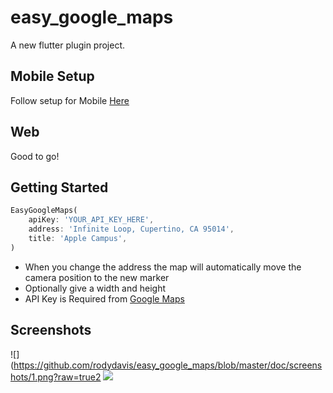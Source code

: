 # easy_google_maps

A new flutter plugin project.

## Mobile Setup

Follow setup for Mobile [Here](https://pub.dev/packages/google_maps_flutter)

## Web

Good to go!

## Getting Started

```dart
EasyGoogleMaps(
    apiKey: 'YOUR_API_KEY_HERE',
    address: 'Infinite Loop, Cupertino, CA 95014',
    title: 'Apple Campus',
)
```

- When you change the address the map will automatically move the camera position to the new marker
- Optionally give a width and height
- API Key is Required from [Google Maps](https://developers.google.com/maps/documentation/embed/get-api-key)

## Screenshots

![](https://github.com/rodydavis/easy_google_maps/blob/master/doc/screenshots/1.png?raw=true2
![](https://github.com/rodydavis/easy_google_maps/blob/master/doc/screenshots/1.png?raw=true)
